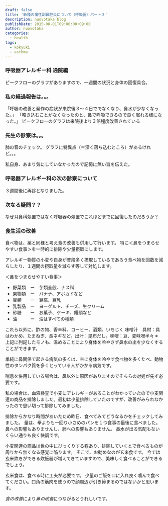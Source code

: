 ```yaml
---
draft: false
title: '新種の慢性副鼻腔炎について（呼吸器）パート３'
description: nuovotaka blog
publishDate: 2015-08-01T09:00:00+09:00
author: nuovotaka
categories:
  - health
tags:
  - kokyuki
  - asthma
---
```


### 呼吸器アレルギー科 通院編

ピークフローのグラフがありますので、一週間の状況と身体の回復具合。

### 私の経過報告は。。。

「呼吸の改善と発作の症状が来院後３〜４日ででなくなり、鼻水が少なくなった。」
「咳き込むことがなくなったのと、鼻で呼吸できるので良く眠れる様になった。」
ピークフローのグラフは来院後より３倍程度改善されている

### 先生の診察は。。。

肺の音のチェック。
グラフに特異点（＝深く落ち込むところ）があるけれど。。。

私自身、あまり気にしていなかったので記憶に無い旨を伝えた。

### 呼吸器アレルギー科の次の診察について

３週間後に再診となりました。

### 次なる疑問？？

なぜ耳鼻科処置ではなく呼吸器の処置でこれほどまでに回復したのだろうか？

### 食生活の改善

食べ物は、薬と同様と考え食の改善も併用して行います。
特に＜鼻をつまらせやすい食事＞を一時的に排除や少量摂取にします。

アレルギー物質の小麦や自身が普段多く摂取しているであろう食べ物を回数を減らしたり、１週間の摂取量を減らす等して対処します。

＜鼻をつまらせやすい食事＞

- 野菜類　ー　芋類全般、ナス科
- 果物類　ー　バナナ、アボカドなど
- 豆類　　ー　豆腐、豆乳
- 乳製品　ー　ヨーグルト、チーズ、生クリーム
- 砂糖　　ー　お菓子、ケーキ、饅頭など
- 油　　　ー　油はすべての種類

これら以外に、酢の物、香辛料、コーヒー、酒類、いちじく
味噌汁　具材：具はわかめ、たまねぎ、長ネギなど。出汁：昆布だし。味噌：豆、麦味噌半々
※ 上記に列記したモノも、温めることにより身体を冷やさず鼻水の出を少なくすることができます。

単純に鼻関係で起きる病気の多くは、主に身体を冷やす食べ物を多くたべ、動物性のタンパク質を多くとっている人がかかる病気です。

喘息を併用している場合は、鼻以外に原因がありますのでそちらの対処が先ず必要です。

私の場合は、血液検査で小麦にアレルギーがあることがわかっていたので小麦関連の商品を排除しました。最初は少量排除していたのですが、改善がみられなかったので思い切って排除してみました。

排除からかなり時間があいたため昨日、食べてみてどうなるかをチェックしてみました。
量は、拳よりも一回り小さめのパンを１つ食事の最後に食べました。
鼻への影響もありませんし、肺への影響もありません。
鼻水が出る気配もないくらい通りも良く快調です。

小麦関連の商品は世の中にびっくりする程あり、排除していくとで食べるものが周りから無くなる感覚に陥ります。
そこで、お勧めなのが玄米食です。
今では玄米炊きができる炊飯器が増えてきていますので、美味しく食べることができるでしょう。

玄米食は、食べる時に工夫が必要です。
少量のご飯を口に入れ良く噛んで食べてください。口角の筋肉を使うので顔周辺が引き締まるのではないかと思います。

*食の改善*により*鼻の改善*につながるとうれしいです。

